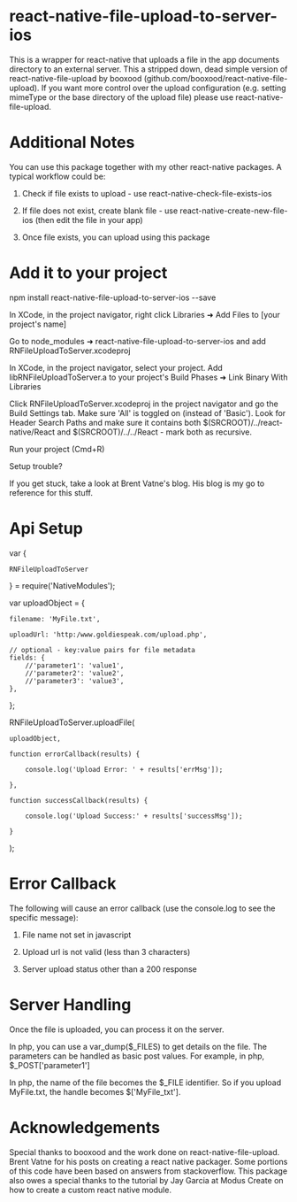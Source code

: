 # react-native-file-upload-to-server-ios

This is a wrapper for react-native that uploads a file in the app documents directory to an external server. This a stripped down, dead simple version of react-native-file-upload by booxood (github.com/booxood/react-native-file-upload). If you want more control over the upload configuration (e.g. setting mimeType or the base directory of the upload file) please use react-native-file-upload.

# Additional Notes

You can use this package together with my other react-native packages. A typical workflow could be:

1) Check if file exists to upload - use react-native-check-file-exists-ios

2) If file does not exist, create blank file - use react-native-create-new-file-ios (then edit the file in your app)

3) Once file exists, you can upload using this package

# Add it to your project

npm install react-native-file-upload-to-server-ios --save

In XCode, in the project navigator, right click Libraries ➜ Add Files to [your project's name]

Go to node_modules ➜ react-native-file-upload-to-server-ios and add RNFileUploadToServer.xcodeproj

In XCode, in the project navigator, select your project. Add libRNFileUploadToServer.a to your project's Build Phases ➜ Link Binary With Libraries

Click RNFileUploadToServer.xcodeproj in the project navigator and go the Build Settings tab. Make sure 'All' is toggled on (instead of 'Basic'). Look for Header Search Paths and make sure it contains both $(SRCROOT)/../react-native/React and $(SRCROOT)/../../React - mark both as recursive.

Run your project (Cmd+R)

Setup trouble?

If you get stuck, take a look at Brent Vatne's blog. His blog is my go to reference for this stuff.

# Api Setup

var {

    RNFileUploadToServer

} = require('NativeModules');

var uploadObject = {

    filename: 'MyFile.txt',

    uploadUrl: 'http:/www.goldiespeak.com/upload.php',

    // optional - key:value pairs for file metadata
    fields: {
        //'parameter1': 'value1',
        //'parameter2': 'value2',
        //'parameter3': 'value3',
    },
};

RNFileUploadToServer.uploadFile(

    uploadObject,

    function errorCallback(results) {

        console.log('Upload Error: ' + results['errMsg']);

    },

    function successCallback(results) {

        console.log('Upload Success:' + results['successMsg']);

    }
);

# Error Callback

The following will cause an error callback (use the console.log to see the specific message):

1) File name not set in javascript

2) Upload url is not valid (less than 3 characters)

3) Server upload status other than a 200 response

# Server Handling

Once the file is uploaded, you can process it on the server.

In php, you can use a var_dump($_FILES) to get details on the file. The parameters can be handled as basic post values. For example, in php, $_POST['parameter1']

In php, the name of the file becomes the $_FILE identifier. So if you upload MyFile.txt, the handle becomes $['MyFile_txt'].

# Acknowledgements

Special thanks to booxood and the work done on react-native-file-upload. Brent Vatne for his posts on creating a react native packager. Some portions of this code have been based on answers from stackoverflow. This package also owes a special thanks to the tutorial by Jay Garcia at Modus Create on how to create a custom react native module.
